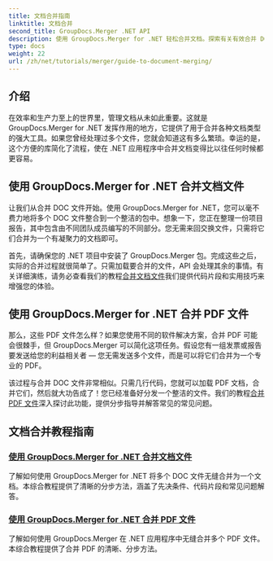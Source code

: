 ```yaml
---
title: 文档合并指南
linktitle: 文档合并
second_title: GroupDocs.Merger .NET API
description: 使用 GroupDocs.Merger for .NET 轻松合并文档。探索有关有效合并 DOC 和 PDF 文件的分步教程。
type: docs
weight: 22
url: /zh/net/tutorials/merger/guide-to-document-merging/
---
```

## 介绍

在效率和生产力至上的世界里，管理文档从未如此重要。这就是 GroupDocs.Merger for .NET 发挥作用的地方，它提供了用于合并各种文档类型的强大工具。如果您曾经处理过多个文件，您就会知道这有多么繁琐。幸运的是，这个方便的库简化了流程，使在 .NET 应用程序中合并文档变得比以往任何时候都更容易。

## 使用 GroupDocs.Merger for .NET 合并文档文件

让我们从合并 DOC 文件开始。使用 GroupDocs.Merger for .NET，您可以毫不费力地将多个 DOC 文件整合到一个整洁的包中。想象一下，您正在整理一份项目报告，其中包含由不同团队成员编写的不同部分。您无需来回交换文件，只需将它们合并为一个有凝聚力的文档即可。 

首先，请确保您的 .NET 项目中安装了 GroupDocs.Merger 包。完成这些之后，实际的合并过程就很简单了。只需加载要合并的文件，API 会处理其余的事情。有关详细演练，请务必查看我们的教程[合并文档文件](./merge-document-files/)我们提供代码片段和实用技巧来增强您的体验。

## 使用 GroupDocs.Merger for .NET 合并 PDF 文件

那么，这些 PDF 文件怎么样？如果您使用不同的软件解决方案，合并 PDF 可能会很棘手，但 GroupDocs.Merger 可以简化这项任务。假设您有一组发票或报告要发送给您的利益相关者 — 您无需发送多个文件，而是可以将它们合并为一个专业的 PDF。

该过程与合并 DOC 文件非常相似。只需几行代码，您就可以加载 PDF 文档，合并它们，然后就大功告成了！您已经准备好分发一个整洁的文件。我们的教程[合并 PDF 文件](./merge-pdf-files/)深入探讨此功能，提供分步指导并解答常见的常见问题。

## 文档合并教程指南
### [使用 GroupDocs.Merger for .NET 合并文档文件](./merge-document-files/)
了解如何使用 GroupDocs.Merger for .NET 将多个 DOC 文件无缝合并为一个文档。本综合教程提供了清晰的分步方法，涵盖了先决条件、代码片段和常见问题解答。
### [使用 GroupDocs.Merger for .NET 合并 PDF 文件](./merge-pdf-files/)
了解如何使用 GroupDocs.Merger 在 .NET 应用程序中无缝合并多个 PDF 文件。本综合教程提供了合并 PDF 的清晰、分步方法。